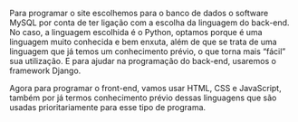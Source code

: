 Para programar o site escolhemos para o banco de dados o software MySQL por conta de ter ligação com a escolha da linguagem do back-end. No caso, a linguagem escolhida é o Python, optamos porque é uma linguagem muito conhecida e bem enxuta, além de que se trata de uma linguagem que já temos um conhecimento prévio, o que torna mais “fácil” sua utilização. E para ajudar na programação do back-end, usaremos o framework Django.

Agora para programar o front-end, vamos usar HTML, CSS e JavaScript, também por já termos conhecimento prévio dessas linguagens que são usadas prioritariamente para esse tipo de programa.

